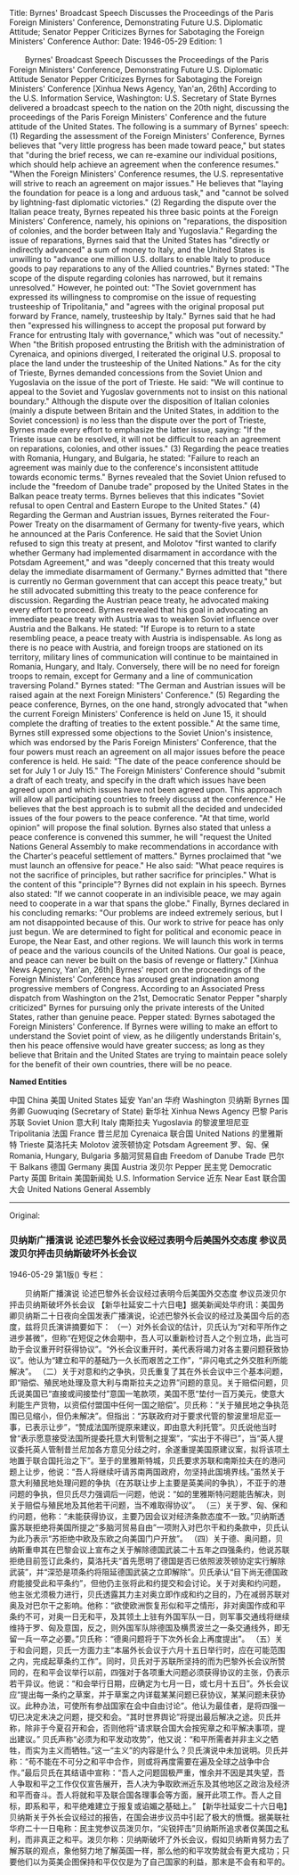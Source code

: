 Title: Byrnes' Broadcast Speech Discusses the Proceedings of the Paris Foreign Ministers' Conference, Demonstrating Future U.S. Diplomatic Attitude; Senator Pepper Criticizes Byrnes for Sabotaging the Foreign Ministers' Conference
Author:
Date: 1946-05-29
Edition: 1

　　Byrnes' Broadcast Speech
    Discusses the Proceedings of the Paris Foreign Ministers' Conference, Demonstrating Future U.S. Diplomatic Attitude
    Senator Pepper Criticizes Byrnes for Sabotaging the Foreign Ministers' Conference
    [Xinhua News Agency, Yan'an, 26th] According to the U.S. Information Service, Washington: U.S. Secretary of State Byrnes delivered a broadcast speech to the nation on the 20th night, discussing the proceedings of the Paris Foreign Ministers' Conference and the future attitude of the United States. The following is a summary of Byrnes' speech:
    (1) Regarding the assessment of the Foreign Ministers' Conference, Byrnes believes that "very little progress has been made toward peace," but states that "during the brief recess, we can re-examine our individual positions, which should help achieve an agreement when the conference resumes." "When the Foreign Ministers' Conference resumes, the U.S. representative will strive to reach an agreement on major issues." He believes that "laying the foundation for peace is a long and arduous task," and "cannot be solved by lightning-fast diplomatic victories."
    (2) Regarding the dispute over the Italian peace treaty, Byrnes repeated his three basic points at the Foreign Ministers' Conference, namely, his opinions on "reparations, the disposition of colonies, and the border between Italy and Yugoslavia." Regarding the issue of reparations, Byrnes said that the United States has "directly or indirectly advanced" a sum of money to Italy, and the United States is unwilling to "advance one million U.S. dollars to enable Italy to produce goods to pay reparations to any of the Allied countries." Byrnes stated: "The scope of the dispute regarding colonies has narrowed, but it remains unresolved." However, he pointed out: "The Soviet government has expressed its willingness to compromise on the issue of requesting trusteeship of Tripolitania," and "agrees with the original proposal put forward by France, namely, trusteeship by Italy." Byrnes said that he had then "expressed his willingness to accept the proposal put forward by France for entrusting Italy with governance," which was "out of necessity." When "the British proposed entrusting the British with the administration of Cyrenaica, and opinions diverged, I reiterated the original U.S. proposal to place the land under the trusteeship of the United Nations." As for the city of Trieste, Byrnes demanded concessions from the Soviet Union and Yugoslavia on the issue of the port of Trieste. He said: "We will continue to appeal to the Soviet and Yugoslav governments not to insist on this national boundary." Although the dispute over the disposition of Italian colonies (mainly a dispute between Britain and the United States, in addition to the Soviet concession) is no less than the dispute over the port of Trieste, Byrnes made every effort to emphasize the latter issue, saying: "If the Trieste issue can be resolved, it will not be difficult to reach an agreement on reparations, colonies, and other issues."
    (3) Regarding the peace treaties with Romania, Hungary, and Bulgaria, he stated: "Failure to reach an agreement was mainly due to the conference's inconsistent attitude towards economic terms." Byrnes revealed that the Soviet Union refused to include the "freedom of Danube trade" proposed by the United States in the Balkan peace treaty terms. Byrnes believes that this indicates "Soviet refusal to open Central and Eastern Europe to the United States."
    (4) Regarding the German and Austrian issues, Byrnes reiterated the Four-Power Treaty on the disarmament of Germany for twenty-five years, which he announced at the Paris Conference. He said that the Soviet Union refused to sign this treaty at present, and Molotov "first wanted to clarify whether Germany had implemented disarmament in accordance with the Potsdam Agreement," and was "deeply concerned that this treaty would delay the immediate disarmament of Germany." Byrnes admitted that "there is currently no German government that can accept this peace treaty," but he still advocated submitting this treaty to the peace conference for discussion. Regarding the Austrian peace treaty, he advocated making every effort to proceed. Byrnes revealed that his goal in advocating an immediate peace treaty with Austria was to weaken Soviet influence over Austria and the Balkans. He stated: "If Europe is to return to a state resembling peace, a peace treaty with Austria is indispensable. As long as there is no peace with Austria, and foreign troops are stationed on its territory, military lines of communication will continue to be maintained in Romania, Hungary, and Italy. Conversely, there will be no need for foreign troops to remain, except for Germany and a line of communication traversing Poland." Byrnes stated: "The German and Austrian issues will be raised again at the next Foreign Ministers' Conference."
    (5) Regarding the peace conference, Byrnes, on the one hand, strongly advocated that "when the current Foreign Ministers' Conference is held on June 15, it should complete the drafting of treaties to the extent possible." At the same time, Byrnes still expressed some objections to the Soviet Union's insistence, which was endorsed by the Paris Foreign Ministers' Conference, that the four powers must reach an agreement on all major issues before the peace conference is held. He said: "The date of the peace conference should be set for July 1 or July 15." The Foreign Ministers' Conference should "submit a draft of each treaty, and specify in the draft which issues have been agreed upon and which issues have not been agreed upon. This approach will allow all participating countries to freely discuss at the conference." He believes that the best approach is to submit all the decided and undecided issues of the four powers to the peace conference. "At that time, world opinion" will propose the final solution. Byrnes also stated that unless a peace conference is convened this summer, he will "request the United Nations General Assembly to make recommendations in accordance with the Charter's peaceful settlement of matters."
    Byrnes proclaimed that "we must launch an offensive for peace." He also said: "What peace requires is not the sacrifice of principles, but rather sacrifice for principles." What is the content of this "principle"? Byrnes did not explain in his speech. Byrnes also stated: "If we cannot cooperate in an indivisible peace, we may again need to cooperate in a war that spans the globe." Finally, Byrnes declared in his concluding remarks: "Our problems are indeed extremely serious, but I am not disappointed because of this. Our work to strive for peace has only just begun. We are determined to fight for political and economic peace in Europe, the Near East, and other regions. We will launch this work in terms of peace and the various councils of the United Nations. Our goal is peace, and peace can never be built on the basis of revenge or flattery."
    [Xinhua News Agency, Yan'an, 26th] Byrnes' report on the proceedings of the Foreign Ministers' Conference has aroused great indignation among progressive members of Congress. According to an Associated Press dispatch from Washington on the 21st, Democratic Senator Pepper "sharply criticized" Byrnes for pursuing only the private interests of the United States, rather than genuine peace. Pepper stated: Byrnes sabotaged the Foreign Ministers' Conference. If Byrnes were willing to make an effort to understand the Soviet point of view, as he diligently understands Britain's, then his peace offensive would have greater success; as long as they believe that Britain and the United States are trying to maintain peace solely for the benefit of their own countries, there will be no peace.

**Named Entities**

中国	China
美国	United States
延安	Yan'an
华府	Washington
贝纳斯	Byrnes
国务卿  Guowuqing (Secretary of State)
新华社  Xinhua News Agency
巴黎	Paris
苏联	Soviet Union
意大利	Italy
南斯拉夫	Yugoslavia
的黎波里坦尼亚	Tripolitania
法国	France
昔兰尼加	Cyrenaica
联合国	United Nations
的里雅斯特	Trieste
莫洛托夫	Molotov
波茨顿协定  Potsdam Agreement
罗、匈、保	Romania, Hungary, Bulgaria
多脑河贸易自由	Freedom of Danube Trade
巴尔干	Balkans
德国	Germany
奥国	Austria
泼贝尔	Pepper
民主党  Democratic Party
英国	Britain
美国新闻处  U.S. Information Service
近东  Near East
联合国大会  United Nations General Assembly



<hr /> 

Original: 


### 贝纳斯广播演说  论述巴黎外长会议经过表明今后美国外交态度  参议员泼贝尔抨击贝纳斯破坏外长会议

1946-05-29
第1版()
专栏：

　　贝纳斯广播演说
    论述巴黎外长会议经过表明今后美国外交态度
    参议员泼贝尔抨击贝纳斯破坏外长会议
    【新华社延安二十六日电】据美新闻处华府讯：美国务卿贝纳斯二十日夜向全国发表广播演说，论述巴黎外长会议的经过及美国今后的态度，兹将贝氏演讲摘要如下：
    （一）对外长会议的估计，贝氏认为“对和平所作之进步甚微”，但称“在短促之休会期中，吾人可以重新检讨吾人之个别立场，此当可助于会议重开时获得协议”。“外长会议重开时，美代表将竭力对各主要问题获致协议”。他认为“建立和平的基础乃一久长而艰苦之工作”，“非闪电式之外交胜利所能解决”。
    （二）关于对意和约之争执，贝氏重复了其在外长会议中三个基本问题，即“赔偿、殖民地处理及意大利与南斯拉夫之边界”问题的意见。关于赔偿问题，贝氏说美国已“直接或间接垫付”意国一笔款项，美国不愿“垫付一百万美元，使意大利能生产货物，以资偿付盟国中任何一国之赔偿”。贝氏称：“关于殖民地之争执范围已见缩小，但仍未解决”。但指出：“苏联政府对于要求代管的黎波里坦尼亚一事，已表示让步”，“赞成法国所提原来建议，即由意大利托管”。贝氏说他当时曾“表示愿意接受法国所提委托意大利管制之提案”，“实出于不得已”，当“英人提议委托英人管制昔兰尼加各方意见分歧之时，余遂重提美国原建议案，拟将该项土地置于联合国托治之下”。至于的里雅斯特城，贝氏要求苏联和南斯拉夫在的港问题上让步，他说：“吾人将继续吁请苏南两国政府，勿坚持此国境界线。”虽然关于意大利殖民地处理问题的争执（在苏联让步上主要是英美间的争执），不亚于的港问题的争执，但贝氏尽力强调后一问题，他说：“如的里雅斯特问题能告解决，则关于赔偿与殖民地及其他若干问题，当不难取得协议”。
    （三）关于罗、匈、保和约问题，他称：“未能获得协议，主要乃因会议对经济条款态度不一致。”贝纳斯透露苏联拒绝将美国所提之“多脑河贸易自由”一项附入对巴尔干和约条款中，贝氏认为此乃表示“苏拒绝中欧及东欧之向美国门户开放”。
    （四）关于德、奥问题，贝纳斯重申其在巴黎会议上宣布之关于解除德国武装二十五年之四强条约，他说苏联拒绝目前签订此条约，莫洛托夫“首先愿明了德国是否已依照波茨顿协定实行解除武装”，并“深恐是项条约将阻延德国武装之立即解除”。贝氏承认“目下尚无德国政府能接受此和平条约”，但他仍主张将此和约提交和会讨论。关于对奥和约问题，他主张尤须极力进行，贝氏透露其力主对奥立即作成和约之目的，乃在减弱苏联对奥及对巴尔干之影响。他称：“欲使欧洲恢复形似和平之情形，非对奥国作成和平条约不可，对奥一日无和平，及其领土上驻有外国军队一日，则军事交通线将继续维持于罗、匈及意国，反之，则外国军队除德国及横贯波兰之一条交通线外，即无留一兵一卒之必要。”贝氏称：“德奥问题将于下次外长会上再度提出”。
    （五）关于和会问题，贝氏一方面力主“本届外长会议于六月十五日举行时，应在可能范围之内，完成起草条约工作”。同时，贝氏对于苏联所坚持的而为巴黎外长会议所赞同的，在和平会议举行以前，四强对于各项重大问题必须获得协议的主张，仍表示若干异议。他说：“和会举行日期，应确定为七月一日，或七月十五日”。外长会议应“提出每一条约之草案，并于草案之内详载某某问题已获协议，某某问题未获协议。此种办法，可使所有参战国家在会中自由讨论”。他认为最佳者，是将四强一切已决定未决之问题，提交和会。“其时世界舆论”将提出最后解决之途。贝氏并称，除非于今夏召开和会，否则他将“请求联合国大会按宪章之和平解决事项，提出建议。”
    贝氏声称“必须为和平发动攻势”，他又说：“和平所需者并非主义之牺牲，而实为主义而牺牲。”这一“主义”的内容是什么？贝氏演说中未加说明。贝氏并称：“苟不能在不可分之和平中合作，则或将再度需要在遍及全球之战争中合作。”最后贝氏在其结语中宣称：“吾人之问题固极严重，惟余并不因是其失望，吾人争取和平之工作仅仅宣告展开，吾人决为争取欧洲近东及其他地区之政治及经济和平而奋斗。吾人将就和平及联合国各理事会等方面，展开此项工作。吾人之目标，即系和平，和平绝难建立于报复或谄媚之基础上。”
    【新华社延安二十六日电】贝纳斯关于外长会议经过的报告，在国会进步议员中引起了极大的愤慨。据美联社华府二十一日电称：民主党参议员泼贝尔，“尖锐抨击”贝纳斯所追求者仅美国之私利，而非真正之和平。泼贝尔称：贝纳斯破坏了外长会议，假如贝纳斯肯努力去了解苏联的观点，象他努力地了解英国一样，那么他的和平攻势就会有更大成功；只要他们以为英美企图保持和平仅仅是为了自己国家的利益，那末是不会有和平的。
